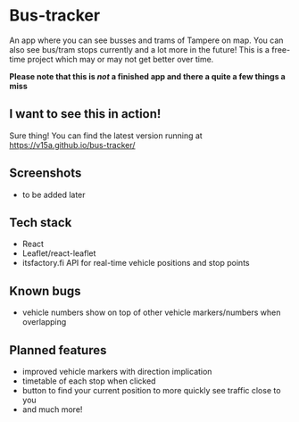# Bus-tracker

An app where you can see busses and trams of Tampere on map. You can also see bus/tram stops currently and a lot more in the future! This is a free-time project which may or may not get better over time.

**Please note that this is _not_ a finished app and there a quite a few things a miss**

## I want to see this in action!
Sure thing! You can find the latest version running at 
https://v15a.github.io/bus-tracker/

## Screenshots
  - to be added later

## Tech stack
  - React
  - Leaflet/react-leaflet
  - itsfactory.fi API for real-time vehicle positions and stop points
  
## Known bugs
  - vehicle numbers show on top of other vehicle markers/numbers when overlapping

## Planned features
  - improved vehicle markers with direction implication
  - timetable of each stop when clicked
  - button to find your current position to more quickly see traffic close to you
  - and much more!
